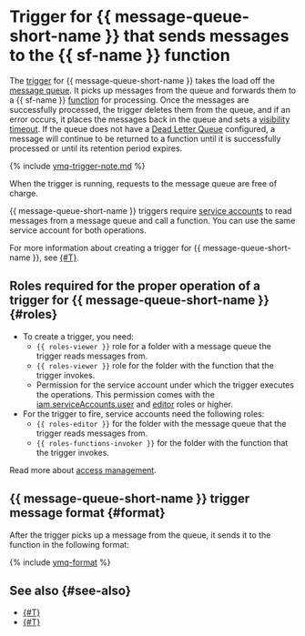 # Trigger for {{ message-queue-short-name }} that sends messages to the {{ sf-name }} function

The [trigger](../trigger/) for {{ message-queue-short-name }} takes the load off the [message queue](../../../message-queue/concepts/queue.md). It picks up messages from the queue and forwards them to a {{ sf-name }} [function](../function.md) for processing. Once the messages are successfully processed, the trigger deletes them from the queue, and if an error occurs, it places the messages back in the queue and sets a [visibility timeout](../../../message-queue/concepts/visibility-timeout.md). If the queue does not have a [Dead Letter Queue](../../../message-queue/concepts/dlq.md) configured, a message will continue to be returned to a function until it is successfully processed or until its retention period expires.

{% include [ymq-trigger-note.md](../../../_includes/functions/ymq-trigger-note.md) %}

When the trigger is running, requests to the message queue are free of charge.

{{ message-queue-short-name }} triggers require [service accounts](../../../iam/concepts/users/service-accounts.md) to read messages from a message queue and call a function. You can use the same service account for both operations.

For more information about creating a trigger for {{ message-queue-short-name }}, see [{#T}](../../operations/trigger/ymq-trigger-create.md).

## Roles required for the proper operation of a trigger for {{ message-queue-short-name }} {#roles}

* To create a trigger, you need:
   * `{{ roles-viewer }}` role for a folder with a message queue the trigger reads messages from.
   * `{{ roles-viewer }}` role for the folder with the function that the trigger invokes.
   * Permission for the service account under which the trigger executes the operations. This permission comes with the [iam.serviceAccounts.user](../../../iam/security/index.md#iam-serviceAccounts-user) and [editor](../../../iam/roles-reference.md#editor) roles or higher.
* For the trigger to fire, service accounts need the following roles:
   * `{{ roles-editor }}` for the folder with the message queue that the trigger reads messages from.
   * `{{ roles-functions-invoker }}` for the folder with the function that the trigger invokes.

Read more about [access management](../../security/index.md).

## {{ message-queue-short-name }} trigger message format {#format}

After the trigger picks up a message from the queue, it sends it to the function in the following format:

{% include [ymq-format](../../../_includes/functions/ymq-format.md) %}

## See also {#see-also}

* [{#T}](../../../serverless-containers/concepts/trigger/ymq-trigger.md)
* [{#T}](../../../api-gateway/concepts/trigger/ymq-trigger.md)
